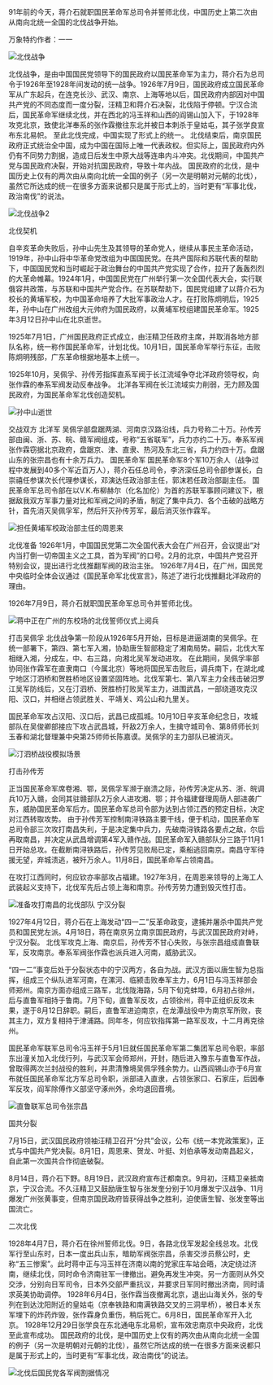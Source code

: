 91年前的今天，蒋介石就职国民革命军总司令并誓师北伐，中国历史上第二次由从南向北统一全国的北伐战争开始。

万象特约作者：一一

![北伐战争](北伐战争.jpg)

北伐战争，是由中国国民党领导下的国民政府以国民革命军为主力，蒋介石为总司令于1926年至1928年间发动的统一战争。1926年7月9日，国民政府成立国民革命军从广东起兵，在连克长沙、武汉、南京、上海等地以后，国民政府内部因对中国共产党的不同态度而一度分裂，汪精卫和蒋介石决裂，北伐陷于停顿。宁汉合流后，国民革命军继续北伐，并在西北的冯玉祥和山西的阎锡山加入下，于1928年攻克北京，致使北洋奉系的张作霖撤往东北并被日本刺杀于皇姑屯，其子张学良宣布东北易帜。 至此北伐完成，中国实现了形式上的统一。
北伐结束后，南京国民政府正式统治全中国，成为中国在国际上唯一代表政权。但实际上，国民政府内外仍有不同势力割据，造成日后发生中原大战等连串内斗冲突。北伐期间，中国共产党与国民政府决裂，开始对抗国民政府，导致十年内战。
国民政府的北伐，是中国历史上仅有的两次由从南向北统一全国的例子（另一次是明朝对元朝的北伐），虽然它所达成的统一在很多方面来说都只是属于形式上的，当时更有“军事北伐，政治南伐”的说法。

![北伐战争2](北伐战争2.jpg)

北伐契机

自辛亥革命失败后，孙中山先生及其领导的革命党人，继续从事民主革命活动，1919年，孙中山将中华革命党改组为中国国民党。在共产国际和苏联代表的帮助下，中国国民党和当时崛起于政治舞台的中国共产党实现了合作，拉开了轰轰烈烈的大革命帷幕。1924年1月，中国国民党在广州举行第一次全国代表大会，实行联俄容共政策，与苏联和中国共产党合作。在苏联帮助下，国民党组建了以蒋介石为校长的黄埔军校，为中国革命培养了大批军事政治人才。在打败陈炯明后，1925年，孙中山在广州改组大元帅府为国民政府，以黄埔军校组建国民革命军。1925年3月12日孙中山在北京逝世。

1925年7月1日，广州国民政府正式成立，由汪精卫任政府主席，并取消各地方部队名称，统一称作国民革命军，计划北伐。10月1日，国民革命军举行东征，击败陈炯明残部，广东革命根据地基本上统一。

1925年10月，吴佩孚、孙传芳指挥直系军阀于长江流域争夺北洋政府领导权，向张作霖的奉系军阀发动反奉战争。 北洋各军阀在长江流域实力削弱，无力顾及国民政府，为国民革命军北伐创造契机。

![孙中山逝世](孙中山逝世.jpg)

交战双方
北洋军
吴佩孚部盘踞两湖、河南京汉路沿线，兵力号称二十万。孙传芳部由闽、浙、苏、皖、赣军阀组成，号称“五省联军”，兵力亦约二十万。奉系军阀张作霖窃据北京政府，盘踞京、津、直隶、热河及东北三省，兵力约四十万。盘踞山东的张宗昌也有十余万兵力。 
国民革命军
国民革命军8个军10万余人（战争过程中发展到40多个军近百万人），蒋介石任总司令，李济深任总司令部参谋长，白崇禧任参谋次长代理参谋长，邓演达任政治部主任，郭沫若任政治部副主任。
国民革命军总司令部在以V.K.布柳赫尔（化名加伦）为首的苏联军事顾问建议下，根据敌我双方军事力量对比和军阀之间的矛盾，制定了集中兵力、各个击破的战略方针，首先消灭吴佩孚军，然后歼灭孙传芳军，最后消灭张作霖军。

![担任黄埔军校政治部主任的周恩来](担任黄埔军校政治部主任的周恩来.jpg)

北伐准备
1926年1月，中国国民党第二次全国代表大会在广州召开，会议提出“对内当打倒一切帝国主义之工具，首为军阀”的口号。2月的北京，中国共产党召开特别会议，提出进行北伐推翻军阀的政治主张。
1926年7月4日，在广州，国民党中央临时全体会议通过《国民革命军北伐宣言》，陈述了进行北伐推翻北洋政府的理由。

1926年7月9日，蒋介石就职国民革命军总司令并誓师北伐。



![蒋中正在广州的东校场的北伐誓师仪式上阅兵](蒋中正在广州的东校场的北伐誓师仪式上阅兵.jpg)

打击吴佩孚
北伐战争第一阶段从1926年5月开始，目标是进逼湖南的吴佩孚。在统一部署下，第四、第七军入湘，协助唐生智部稳定了湘南局势。嗣后，北伐大军相继入湘，分成左，中、右三路，向湘北吴军发动进攻。
在此期间，吴佩孚率部协同张作霖军在直隶南口（今属北京）等地将国民军击败后，调兵南下，在湖北咸宁地区汀泗桥和贺胜桥地区设置坚固阵地。北伐军第七、第八军主力全线击破汨罗江吴军防线后，又在汀泗桥、贺胜桥打败吴军主力，进围武昌，一部绕道攻克汉阳、汉口，并相继占领武胜关、平靖关、鸡公山和九里关。

国民革命军攻占汉阳、汉口后，武昌已成孤城。10月10日辛亥革命纪念日，攻城部队在吴俊卿部接应下攻占武昌城，歼敌2万余人，生擒守城司令、第8师师长刘玉春和湖北督理兼中央第25师师长陈嘉谟。吴佩孚的主力部队已被消灭。

![汀泗桥战役模拟场景](汀泗桥战役模拟场景.jpg)



打击孙传芳

正当国民革命军席卷湘、鄂，吴佩孚军濒于崩溃之际，孙传芳决定从苏、浙、皖调兵10万入赣，会同其驻赣部队2万余人进攻湘、鄂；并令福建督理周荫人部进袭广东，威胁国民革命军后方。国民革命军总司令部为达到占领江西的预定目标，决定对江西转取攻势。
由于孙传芳军控制南浔铁路主要干线，便于机动，国民革命军总司令部三次攻打南昌失利，于是决定集中兵力，先破南浔铁路各要点之敌，尔后再取南昌，并决定从武昌增调第4军入赣作战。国民革命军入赣部队分三路于11月1日开始总攻。在截断南浔铁路后，孙传芳见败局已定，乘船逃回南京。南昌守军待援无望，弃城溃逃，被歼万余人。11月8日，国民革命军占领南昌。

在攻打江西同时，何应钦亦率部攻占福建。1927年3月，在周恩来领导的上海工人武装起义支持下，北伐军先后占领上海和南京。孙传芳势力遭到毁灭性打击。

![准备攻打南昌的北伐部队](准备攻打南昌的北伐部队.jpg)
宁汉分裂

1927年4月12日，蒋介石在上海发动“四一二”反革命政变，逮捕并屠杀中国共产党员和国民党左派。4月18日，蒋在南京另立南京国民政府，与武汉国民政府对峙，宁汉分裂。 北伐军攻克上海、南京后，孙传芳不甘心失败，与张宗昌组成直鲁联军，反攻南京。奉系军阀张作霖也派兵进入河南，威胁武汉。

“四一二”事变后处于分裂状态中的宁汉两方，各自为战。武汉方面以唐生智为总指挥，组成三个纵队进军河南，在漯河、临颍击败奉军主力，6月1日与冯玉祥部会师郑州。南京方面亦组成三路军，北伐陇海路，5月下旬克蚌埠，6月初占徐州，后与直鲁军相持于鲁南。7月下旬，直鲁军反攻，占领徐州，蒋中正组织反攻未果，遂于8月12日辞职。嗣后，直鲁军进迫南京，在龙潭战役中为南京军所败，丧其主力，双方复相持于津浦路。同年冬，何应钦指挥第一路军反攻，十二月再克徐州。

国民革命军联军总司令冯玉祥于5月1日就任国民革命军第二集团军总司令职，率部东出潼关加入北伐行列，与武汉军会师郑州，开封，随后进入豫东与直鲁军作战，曾取得两次兰封战役的胜利，并肃清豫境吴佩孚残余势力。山西阎锡山亦于6月宣布就任国民革命军北方军总司令职，派部进入直隶，占领张家口、石家庄，后因奉军反攻，阎军除傅作义部坚守涿州外，余均退回晋境。

![直鲁联军总司令张宗昌](直鲁联军总司令张宗昌.jpg)

国共分裂

7月15日，武汉国民政府领袖汪精卫召开“分共”会议，公布《统一本党政策案》，正式与中国共产党决裂。8月1日，周恩来、贺龙、叶挺、刘伯承等发动南昌起义，自此第一次国共合作彻底破裂。

8月14日，蒋介石下野。8月19日，武汉政府宣布迁都南京。9月初，汪精卫亲抵南京，宁汉合流。不久汪精卫又鼓励唐生智与张发奎分别于10月爆发宁汉战争、11月爆发广州张黄事变，但南京国民政府皆获得战争之胜利，迫使唐生智、张发奎等出国流亡。



二次北伐

1928年4月7日，蒋介石在徐州誓师北伐。9日，各路北伐军发起全线总攻。北伐军行至山东时，日本一度出兵山东，暗助军阀张宗昌，杀害交涉员蔡公时，史称“五三惨案”。此时蒋中正与冯玉祥在济南以南的党家庄车站会晤，决定绕过济南，继续北伐，同时命令济南驻军一律撤出。避免再发生冲突。另一方面则从外交交涉，分别向日军司令，日本外交部严重抗议，并要求日军同时撤出济南，同时请求英美协助调停。
1928年6月4日，张作霖当夜撤离北京，退出山海关外，张的专列在到达沈阳附近的皇姑屯（京奉铁路和南满铁路交叉的三洞旱桥），被日本关东军埋下的炸药炸毁，张作霖身负重伤，稍后死亡。6月8日，国民革命军开入北京。
1928年12月29日张学良在东北通电东北易帜，宣布效忠南京中央政府，北伐至此宣布成功。
国民政府的北伐，是中国历史上仅有的两次由从南向北统一全国的例子（另一次是明朝对元朝的北伐），虽然它所达成的统一在很多方面来说都只是属于形式上的，当时更有“军事北伐，政治南伐”的说法。

![北伐后国民党各军阀割据情况](北伐后国民党各军阀割据情况.jpg)